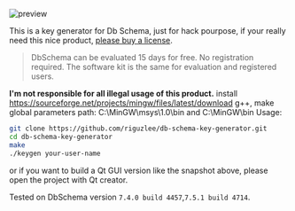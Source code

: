 ![preview](http://git.oschina.net/uploads/images/2016/0803/113914_82b49165_717.png "preview")

This is a key generator for Db Schema, just for hack pourpose, if your really need this nice product, [please buy a license](http://www.dbschema.com/purchase.html).

>DbSchema can be evaluated 15 days for free. No registration required. The software kit is the same for evaluation and registered users.

**I'm not responsible for all illegal usage of this product.**
install https://sourceforge.net/projects/mingw/files/latest/download
g++, make
global parameters
path: C:\MinGW\msys\1.0\bin and C:\MinGW\bin
Usage:
```bash
git clone https://github.com/riguzlee/db-schema-key-generator.git
cd db-schema-key-generator
make
./keygen your-user-name
```

or if you want to build a Qt GUI version like the snapshot above, please open the project with Qt creator.

Tested on DbSchema version `7.4.0 build 4457`,`7.5.1 build 4714`.
